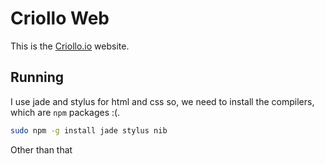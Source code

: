# Criollo Web

This is the [Criollo.io](https://criollo.io) website.

## Running

I use jade and stylus for html and css so, we need to install the compilers, which are `npm` packages :(.

```sh
sudo npm -g install jade stylus nib
```

Other than that